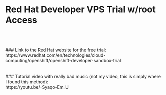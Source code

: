 # Red Hat Developer VPS Trial w/root Access
<br>
<br>
<br>
### Link to the Red Hat website for the free trial:
<br>
https://www.redhat.com/en/technologies/cloud-computing/openshift/openshift-developer-sandbox-trial
<br>
<br>
<br>
### Tutorial video with really bad music (not my video, this is simply where I found this method):
<br>
https://youtu.be/-Syaqo-Em_U